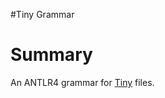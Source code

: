 #Tiny Grammar

# Summary

An ANTLR4 grammar for [Tiny](https://en.wikipedia.org/wiki/Tiny_programming_language) files.

